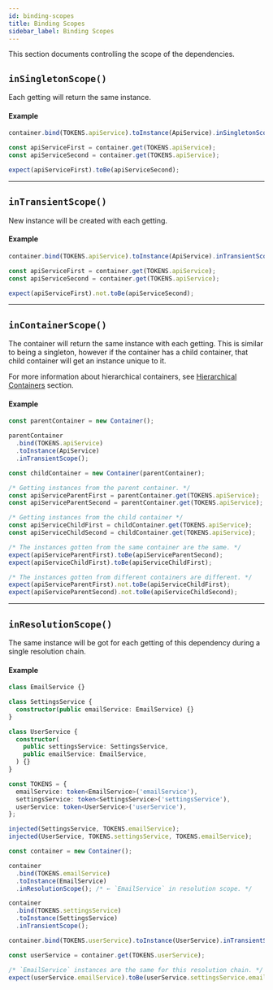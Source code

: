 ```yaml
---
id: binding-scopes
title: Binding Scopes
sidebar_label: Binding Scopes
---
```


This section documents controlling the scope of the dependencies.

## `inSingletonScope()`

Each getting will return the same instance.

#### Example

```typescript
container.bind(TOKENS.apiService).toInstance(ApiService).inSingletonScope();

const apiServiceFirst = container.get(TOKENS.apiService);
const apiServiceSecond = container.get(TOKENS.apiService);

expect(apiServiceFirst).toBe(apiServiceSecond);
```

---

## `inTransientScope()`

New instance will be created with each getting.

#### Example

```typescript
container.bind(TOKENS.apiService).toInstance(ApiService).inTransientScope();

const apiServiceFirst = container.get(TOKENS.apiService);
const apiServiceSecond = container.get(TOKENS.apiService);

expect(apiServiceFirst).not.toBe(apiServiceSecond);
```

---

## `inContainerScope()`

The container will return the same instance with each getting.
This is similar to being a singleton, however if the container has a child container,
that child container will get an instance unique to it.

For more information about hierarchical containers, see [Hierarchical Containers](./hierarchical-containers.md) section.

#### Example

```typescript
const parentContainer = new Container();

parentContainer
  .bind(TOKENS.apiService)
  .toInstance(ApiService)
  .inTransientScope();

const childContainer = new Container(parentContainer);

/* Getting instances from the parent container. */
const apiServiceParentFirst = parentContainer.get(TOKENS.apiService);
const apiServiceParentSecond = parentContainer.get(TOKENS.apiService);

/* Getting instances from the child container */
const apiServiceChildFirst = childContainer.get(TOKENS.apiService);
const apiServiceChildSecond = childContainer.get(TOKENS.apiService);

/* The instances gotten from the same container are the same. */
expect(apiServiceParentFirst).toBe(apiServiceParentSecond);
expect(apiServiceChildFirst).toBe(apiServiceChildFirst);

/* The instances gotten from different containers are different. */
expect(apiServiceParentFirst).not.toBe(apiServiceChildFirst);
expect(apiServiceParentSecond).not.toBe(apiServiceChildSecond);
```

---

## `inResolutionScope()`

The same instance will be got for each getting of this dependency during a single resolution chain.

#### Example

```typescript
class EmailService {}

class SettingsService {
  constructor(public emailService: EmailService) {}
}

class UserService {
  constructor(
    public settingsService: SettingsService,
    public emailService: EmailService,
  ) {}
}

const TOKENS = {
  emailService: token<EmailService>('emailService'),
  settingsService: token<SettingsService>('settingsService'),
  userService: token<UserService>('userService'),
};

injected(SettingsService, TOKENS.emailService);
injected(UserService, TOKENS.settingsService, TOKENS.emailService);

const container = new Container();

container
  .bind(TOKENS.emailService)
  .toInstance(EmailService)
  .inResolutionScope(); /* ← `EmailService` in resolution scope. */

container
  .bind(TOKENS.settingsService)
  .toInstance(SettingsService)
  .inTransientScope();

container.bind(TOKENS.userService).toInstance(UserService).inTransientScope();

const userService = container.get(TOKENS.userService);

/* `EmailService` instances are the same for this resolution chain. */
expect(userService.emailService).toBe(userService.settingsService.emailService);
```
